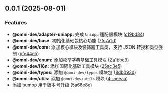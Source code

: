 ## 0.0.1 (2025-08-01)


### Features

* **@omni-dev/adapter-uniapp:** 完成 `UniApp` 适配器模块 ([c19bd84](https://github.com/Vanisper/platform-dev/commit/c19bd8408ee2b26d7ce0eefc54ec1a942bc79e18))
* **@omni-dev/base:** 初始化基础包核心功能 ([7fc7a1d](https://github.com/Vanisper/platform-dev/commit/7fc7a1d8479756f71ead0005a9d2a015c2b12bb3))
* **@omni-dev/core:** 添加核心模块及装饰器工具类，支持 JSON 转换和类型强制 ([bfe44e5](https://github.com/Vanisper/platform-dev/commit/bfe44e59a29b91dd01c7b2d3bd46b1058203ff59))
* **@omni-dev/enum:** 添加枚举字典基础工具模块 ([2a1bbc9](https://github.com/Vanisper/platform-dev/commit/2a1bbc9c2c11c298276f060b137ed0fcdc7c5160))
* **@omni-dev/i18n:** 添加国际化基础工具模块 ([25ac3e5](https://github.com/Vanisper/platform-dev/commit/25ac3e5969c8b2bfdbfae1db07f596ff8aa4687d))
* **@omni-dev/types:** 添加 `@omni-dev/types` 模块包 ([8db093d](https://github.com/Vanisper/platform-dev/commit/8db093d9a0fd345c72e228432af3b27a2f8024d0))
* **@omni-dev/utils:** 添加 `@omni-dev/utils` 模块 ([4c5eeaa](https://github.com/Vanisper/platform-dev/commit/4c5eeaa2f4c74aaf98b05bc7c7107ea15a9a4278))
* 添加 bumpp 用于版本号升级 ([5a66e8e](https://github.com/Vanisper/platform-dev/commit/5a66e8edea06e8beb8f15aab31e7fe155ae1404d))




